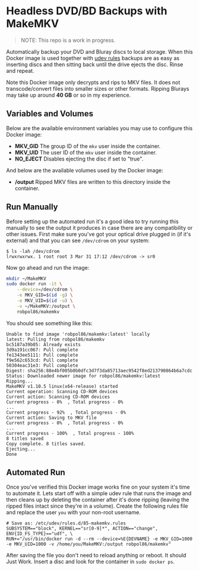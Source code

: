 # Headless DVD/BD Backups with MakeMKV

> NOTE: This repo is a work in progress.

Automatically backup your DVD and Bluray discs to local storage. When this Docker image is used together with
[udev rules](http://www.reactivated.net/writing_udev_rules.html) backups are as easy as inserting discs and then sitting
back until the drive ejects the disc. Rinse and repeat.

Note this Docker image only decrypts and rips to MKV files. It does not transcode/convert files into smaller sizes or
other formats. Ripping Blurays may take up around **40 GB** or so in my experience.

## Variables and Volumes

Below are the available environment variables you may use to configure this Docker image:

* **MKV_GID** The group ID of the `mkv` user inside the container.
* **MKV_UID** The user ID of the `mkv` user inside the container.
* **NO_EJECT** Disables ejecting the disc if set to "true".

And below are the available volumes used by the Docker image:

* **/output** Ripped MKV files are written to this directory inside the container.

## Run Manually

Before setting up the automated run it's a good idea to try running this manually to see the output it produces in case
there are any compatibility or other issues. First make sure you've got your optical drive plugged in (if it's external)
and that you can see `/dev/cdrom` on your system:

```
$ ls -lah /dev/cdrom
lrwxrwxrwx. 1 root root 3 Mar 31 17:12 /dev/cdrom -> sr0
```

Now go ahead and run the image:

```bash
mkdir ~/MakeMKV
sudo docker run -it \
    --device=/dev/cdrom \
    -e MKV_GID=$(id -g) \
    -e MKV_UID=$(id -u) \
    -v ~/MakeMKV:/output \
    robpol86/makemkv
```

You should see something like this:

```
Unable to find image 'robpol86/makemkv:latest' locally
latest: Pulling from robpol86/makemkv
bc5187a39b05: Already exists
3d9a191cc067: Pull complete
fe1343ee5111: Pull complete
f9e562c653cd: Pull complete
50304eac31e3: Pull complete
Digest: sha256:88e4bf005b0b0dfc3d7f3da85713aec9542f8ed213790864b6a7cdc
Status: Downloaded newer image for robpol86/makemkv:latest
Ripping...
MakeMKV v1.10.5 linux(x64-release) started
Current operation: Scanning CD-ROM devices
Current action: Scanning CD-ROM devices
Current progress - 0%  , Total progress - 0%
...
Current progress - 92%  , Total progress - 0%
Current action: Saving to MKV file
Current progress - 0%  , Total progress - 0%
...
Current progress - 100%  , Total progress - 100%
8 titles saved
Copy complete. 8 titles saved.
Ejecting...
Done
```

## Automated Run

Once you've verified this Docker image works fine on your system it's time to automate it. Lets start off with a simple
udev rule that runs the image and then cleans up by deleting the container after it's done ripping (leaving the ripped
files intact since they're in a volume). Create the following rules file and replace the user `you` with your non-root
username.

```
# Save as: /etc/udev/rules.d/85-makemkv.rules
SUBSYSTEM=="block", KERNEL=="sr[0-9]*", ACTION=="change", ENV{ID_FS_TYPE}=="udf", \
RUN+="/usr/bin/docker run -d --rm --device=%E{DEVNAME} -e MKV_GID=1000 -e MKV_UID=1000 -v /home/you/MakeMKV:/output robpol86/makemkv"
```

After saving the file you don't need to reload anything or reboot. It should Just Work. Insert a disc and look for the
container in `sudo docker ps`.
